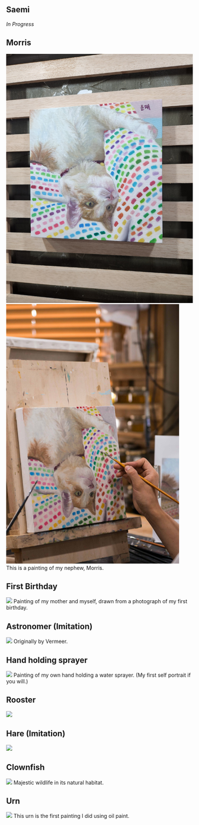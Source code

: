 ## Saemi   
*In Progress*  

## Morris
![](../images/morris.jpeg)  
![](../images/morris_in_progress.jpeg)  
This is a painting of my nephew, Morris.  

## First Birthday
![](../images/)
Painting of my mother and myself, drawn from a photograph of my first birthday.  

## Astronomer (Imitation)
![](../images/)
Originally by Vermeer.  

## Hand holding sprayer
![](../images/)
Painting of my own hand holding a water sprayer. (My first self portrait if you will.)  

## Rooster
![](../images/)
  
## Hare (Imitation)
![](../images/)
  
## Clownfish
![](../images/)
Majestic wildlife in its natural habitat.  

## Urn
![](../images/)
This urn is the first painting I did using oil paint.  



